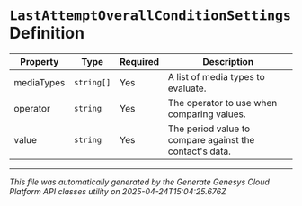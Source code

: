 # `LastAttemptOverallConditionSettings` Definition

| Property | Type | Required | Description |
|----------|------|----------|-------------|
| mediaTypes | `string[]` | Yes | A list of media types to evaluate. |
| operator | `string` | Yes | The operator to use when comparing values. |
| value | `string` | Yes | The period value to compare against the contact's data. |

---

*This file was automatically generated by the Generate Genesys Cloud Platform API classes utility on 2025-04-24T15:04:25.676Z*